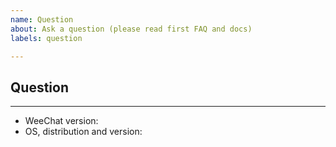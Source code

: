 ```yaml
---
name: Question
about: Ask a question (please read first FAQ and docs)
labels: question

---
```


## Question



---

- WeeChat version: 
- OS, distribution and version: 
